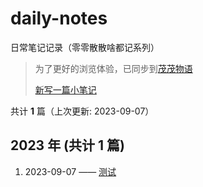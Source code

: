# daily-notes

日常笔记记录（零零散散啥都记系列）

> 为了更好的浏览体验，已同步到[茂茂物语](https://notes.fe-mm.com/daily-notes/)
>
> [新写一篇小笔记](https://github.com/maomao1996/daily-notes/issues/new)

共计 **1** 篇（上次更新: 2023-09-07）

## 2023 年 (共计 1 篇)

1. 2023-09-07 —— [测试](https://github.com/jynba/jy-notes/issues/1)
